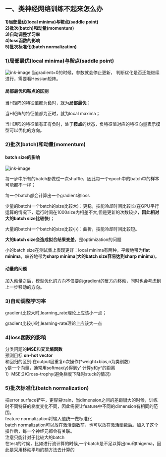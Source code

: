## 一、类神经网络训练不起来怎么办
**1)局部最优(local minima)与鞍点(saddle point)**  
**2)批次(batch)和动量(momentum)**  
**3)自动调整学习率**  
**4)loss函数的影响**  
**5)批次标准化(batch normalization)**  

### 1)局部最优(local minima)与鞍点(saddle point)
![ink-image](https://user-images.githubusercontent.com/56083834/142728141-8373f352-d983-4054-88ad-e29a03097273.png)
当gradient=0的时候，参数就会停止更新，
判断优化是否还能继续进行，需要看Hessian矩阵。
#### 局部最优和鞍点的区别
当H矩阵的特征值都为**负**时，就为**局部最优**；  

当H矩阵的特征值都为正时，就为local maxima；  

当H矩阵的特征值有正有负时，处于**鞍点**的状态，负特征值对应的特征向量表示模型可以优化的方向。  

### 2)批次(batch)和动量(momentum)
#### batch size的影响
![ink-image](https://user-images.githubusercontent.com/56083834/142729524-8dafb17d-f12f-4026-80a7-ab9b825e6380.png)

每一步中所有的batch都做过一次shuffle，因此每一个epoch中的batch中的样本可能都不一样；  

每一个batch都会计算出一个gradient和loss  

少量的batch(一个batch的size比较大)：更稳，技能冷却时间比较长(在GPU平行运算的情况下，运行时间在1000size内相差不大,但是更新的次数较少，**因此相对大的batch size比较快**)；  

大量的batch(一个batch的size比较小)：曲折，技能冷却时间比较短。  

**大的batch size会造成拟合结果变差**，是optimization的问题  

小的batch size在测试集上表现更好：local minima有两种，平缓地带为**flat minima**，峡谷地带为**sharp minima**(**大的batch size容易达到sharp minima**)。  

#### 动量的问题
加入动量之后，模型优化的方向不仅要向gradient的反方向移动，同时也会考虑到上一步移动的方向。

### 3)自动调整学习率
gradient比较大时,learning_rate理论上应该小一点；  

gradient比较小时,learning-rate理论上应该大一点

### 4)loss函数的影响
分类问题的**MSE**和**交叉熵函数**  
预测目标 **on-hot vector**  
和回归的区别:在output层重复n次操作(*weight+bias,n为类别数)  
y是一个向量，通常用softmax(y)得到y'
计算y和y^的距离  
1）MSE;2)Cross-trophy(避免梯度下降时stuck的情况)

### 5)批次标准化(batch normalization)
把error surface铲平，更容易train，当dimension之间的差距很大的时候，训练时不同特征的梯度变化不同，因此需要让feature中不同的dimension有相同的范围。  
feature normalization将输入值统一做标准化  
batch normalization可以放在激活函数前，也可以放在激活函数后。加入了这个操作后，每一个神经元都会有关联。  
注意只能针对于比较大的batch  
在test的时候，比如进行流计算的时候,一个batch是不足以算出mu和thigema，因此是采用移动平均的额方法去计算的  

